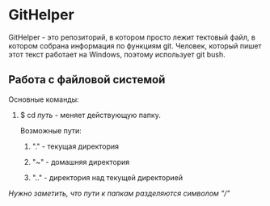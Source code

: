 # GitHelper
GitHelper - это репозиторий, в котором просто лежит тектовый файл, в котором собрана информация по функциям
git. Человек, который пишет этот текст работает на Windows, поэтому использует git bush.
## Работа с файловой системой
Основные команды:
1. $ cd _путь_ - меняет действующую папку. 

   Возможные пути: 

   1. "." - текущая директория

   2. "~" - домашняя директория

   3. ".." - директория над текущей директорией

*Нужно заметить, что пути к папкам разделяются символом "/"*
